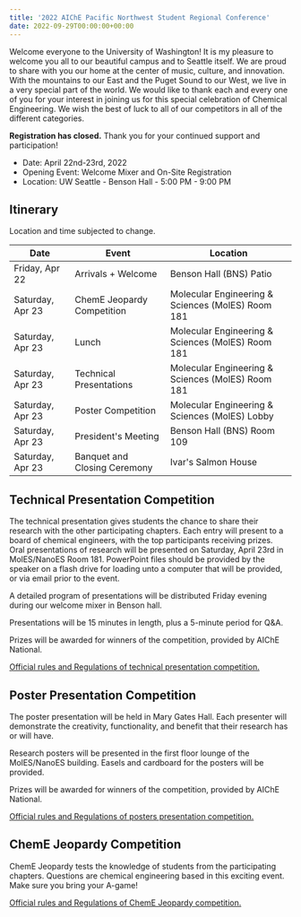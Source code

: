 ```yaml
---
title: '2022 AIChE Pacific Northwest Student Regional Conference'
date: 2022-09-29T00:00:00+00:00
---
```


Welcome everyone to the University of Washington! It is my pleasure to welcome you all to our beautiful campus and to Seattle itself. We are proud to share with you our home at the center of music, culture, and innovation. With the mountains to our East and the Puget Sound to our West, we live in a very special part of the world. We would like to thank each and every one of you for your interest in joining us for this special celebration of Chemical Engineering. We wish the best of luck to all of our competitors in all of the different categories.

**Registration has closed.** Thank you for your continued support and participation!

- Date: April 22nd-23rd, 2022
- Opening Event: Welcome Mixer and On-Site Registration
- Location: ​UW Seattle - Benson Hall - 5:00 PM - 9:00 PM

## Itinerary

Location and time subjected to change.

|Date|Event|Location|
|-|-|-|
|Friday, Apr 22|Arrivals + Welcome|Benson Hall (BNS) Patio|
|Saturday, Apr 23|ChemE Jeopardy Competition|Molecular Engineering & Sciences (MolES) Room 181|
|Saturday, Apr 23|Lunch|Molecular Engineering & Sciences (MolES) Room 181|
|Saturday, Apr 23|Technical Presentations|Molecular Engineering & Sciences (MolES) Room 181|
|Saturday, Apr 23|Poster Competition|Molecular Engineering & Sciences (MolES) Lobby|
|Saturday, Apr 23|President's Meeting|Benson Hall (BNS) Room 109|
|Saturday, Apr 23|Banquet and Closing Ceremony|Ivar's Salmon House|

## Technical Presentation Competition

The technical presentation gives students the chance to share their research with the other participating chapters. Each entry will present to a board of chemical engineers, with the top participants receiving prizes.
​
​Oral presentations of research will be presented on Saturday, April 23rd in MolES/NanoES Room 181. PowerPoint files should be provided by the speaker on a flash drive for loading unto a computer that will be provided, or via email prior to the event.

A detailed program of presentations will be distributed Friday evening during our welcome mixer in Benson hall.

Presentations will be 15 minutes in length, plus a 5-minute period for Q&A.

Prizes will be awarded for winners of the competition, provided by AIChE National.

[Official rules and Regulations of technical presentation competition.](https://www.aiche.org/community/awards/student-technical-presentation-competition)

## Poster Presentation Competition

The poster presentation will be held in Mary Gates Hall. Each presenter will demonstrate the creativity, functionality, and benefit that their research has or will have.

Research posters will be presented in the first floor lounge of the MolES/NanoES building. Easels and cardboard for the posters will be provided.

Prizes will be awarded for winners of the competition, provided by AIChE National.

[Official rules and Regulations of posters presentation competition.](https://www.aiche.org/conferences/annual-aiche-student-conference/2021/events/2021-undergraduate-student-poster-competition)

## ChemE Jeopardy Competition

ChemE Jeopardy tests the knowledge of students from the participating chapters. Questions are chemical engineering based in this exciting event. Make sure you bring your A-game!

[Official rules and Regulations of ChemE Jeopardy competition.](https://www.aiche.org/community/awards/cheme-jeopardy-competition)
